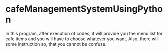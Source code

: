 # cafeManagementSystemUsingPython
In this program, after execution of codes, it will provide you the menu list for cafe items and you will have to choose whatever you want. Also, there will some instruction so, that  you cannot be confuse.
